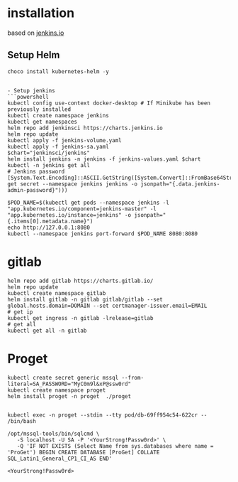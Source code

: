 # installation

based on [jenkins.io](https://www.jenkins.io/doc/book/installing/kubernetes/)

## Setup Helm
```powershell
choco install kubernetes-helm -y
```


```

- Setup jenkins
```powershell
kubectl config use-context docker-desktop # If Minikube has been previously installed
kubectl create namespace jenkins
kubectl get namespaces
helm repo add jenkinsci https://charts.jenkins.io
helm repo update
kubectl apply -f jenkins-volume.yaml
kubectl apply -f jenkins-sa.yaml
$chart="jenkinsci/jenkins"
helm install jenkins -n jenkins -f jenkins-values.yaml $chart
kubectl -n jenkins get all
# Jenkins password
[System.Text.Encoding]::ASCII.GetString([System.Convert]::FromBase64String($(kubectl get secret --namespace jenkins jenkins -o jsonpath="{.data.jenkins-admin-password}")))

$POD_NAME=$(kubectl get pods --namespace jenkins -l "app.kubernetes.io/component=jenkins-master" -l "app.kubernetes.io/instance=jenkins" -o jsonpath="{.items[0].metadata.name}")
echo http://127.0.0.1:8080
kubectl --namespace jenkins port-forward $POD_NAME 8080:8080
```

# gitlab

```
helm repo add gitlab https://charts.gitlab.io/
helm repo update
kubectl create namespace gitlab
helm install gitlab -n gitlab gitlab/gitlab --set global.hosts.domain=DOMAIN --set certmanager-issuer.email=EMAIL
# get ip
kubectl get ingress -n gitlab -lrelease=gitlab
# get all
kubectl get all -n gitlab
```

# Proget

```
kubectl create secret generic mssql --from-literal=SA_PASSWORD="MyC0m9l&xP@ssw0rd"
kubectl create namespace proget
helm install proget -n proget  ./proget


kubectl exec -n proget --stdin --tty pod/db-69ff954c54-622cr -- /bin/bash

/opt/mssql-tools/bin/sqlcmd \
   -S localhost -U SA -P '<YourStrong!Passw0rd>' \
   -Q 'IF NOT EXISTS (Select Name from sys.databases where name = 'ProGet') BEGIN CREATE DATABASE [ProGet] COLLATE SQL_Latin1_General_CP1_CI_AS END'

<YourStrong!Passw0rd>
```